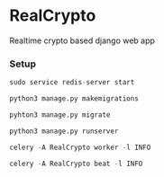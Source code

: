 # RealCrypto
Realtime crypto based django web app

### Setup

```python
sudo service redis-server start

python3 manage.py makemigrations

pyhton3 manage.py migrate

python3 manage.py runserver

celery -A RealCrypto worker -l INFO

celery -A RealCrypto beat -l INFO

```